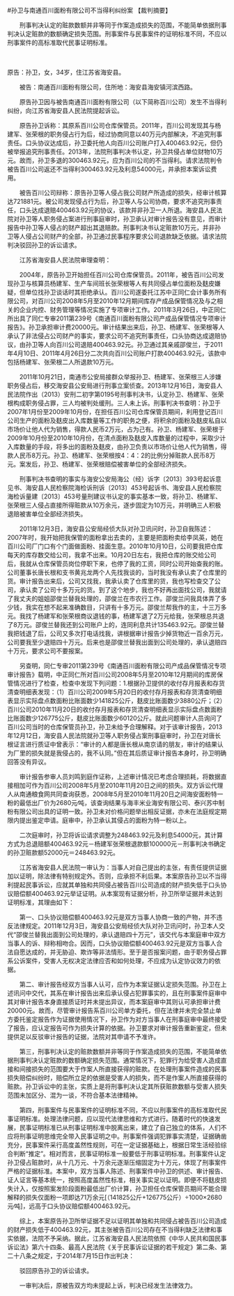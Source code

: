 #孙卫与南通百川面粉有限公司不当得利纠纷案 
【裁判摘要】

　　刑事判决认定的赃款数额并非等同于作案造成损失的范围，不能简单依据刑事判决认定赃款的数额确定损失范围。刑事案件与民事案件的证明标准不同，不应以刑事案件的高标准取代民事证明标准。

　　

原告：孙卫，女，34岁，住江苏省海安县。

　　被告：南通百川面粉有限公司，住所地：海安县海安镇河滨西路。

　　原告孙卫因与被告南通百川面粉有限公司（以下简称百川公司）发生不当得利纠纷，向江苏省海安县人民法院提起诉讼。

　　原告孙卫诉称：其原系百川公司仓库保管员。2011年，百川公司发现其与杨建军、张荣根的职务侵占行为后，经过协商同意以40万元内部解决，不追究刑事责任。口头协议达成后，孙卫委托他人向百川公司账户打入400463.92元，但仍被举报追究刑事责任。2013年，法院刑事判决书认定，孙卫共侵占单位财物10万元。故而，孙卫多退的300463.92元，应为百川公司的不当得利。请求法院判令被告百川公司返还不当得利300463.92元及利息54000元，并承担本案诉讼费用。

　　被告百川公司辩称：原告孙卫等人侵占我公司财产所造成的损失，经审计核算达721881元。被公司发现侵占行为后，孙卫等人与公司协商，要求不追究刑事责任，口头达成退赔400463.92元的协议，该款并非孙卫一人所退。海安县人民法院对孙卫等人职务侵占案进行刑事庭审时，孙卫承认对审计报告没有意见，而审计报告中孙卫等人侵占的财产超出其退赔款。刑事判决书认定赃款10万元，并非孙卫等人侵占公司财产的全部，孙卫通过民事程序要求公司退款缺乏依据。请求法院判决驳回孙卫的诉讼请求。

　　江苏省海安县人民法院审理查明：

　　2004年，原告孙卫开始担任百川公司仓库保管员。2011年，被告百川公司发现孙卫与核算员杨建军、生产车间班长张荣根等人有共同侵占单位面粉及麸皮嫌疑，但单位找孙卫谈话时其拒绝承认。百川公司遂委托江苏中正同仁会计事务所有限公司，对百川公司2008年5月至2010年12月期间库存产成品保管情况及与之相关的企业内控、财务管理等情况实施了专项审计工作。2011年3月26日，中正同仁所出具了同仁专审2011第239号《南通百川面粉有限公司产成品保管情况专项审计报告》。孙卫承担审计费20000元。审计结果出来后，孙卫、杨建军、张荣根等人承认了非法侵占公司财产的事实，要求公司不追究刑事责任，口头协商达成退赔协议，由孙卫等人向百川公司退赔400463.92元。孙卫通过其亲戚邵俊兰，于2011年4月10日、2011年4月26日分二次共向百川公司账户打款400463.92元，该款中包括杨建军、张荣根二人所退款10万元。

　　2011年10月21日，南通市公安局接群众举报孙卫、杨建军、张荣根三人涉嫌职务侵占后，移交海安县公安局进行刑事立案侦查。2013年12月16日，海安县人民法院作出（2013）安刑二初字第0195号刑事判决书，认定孙卫、杨建军、张荣根构成职务侵占罪，三人均被判处缓刑。三人未上诉。刑事判决书查明：孙卫于2007年1月份至2009年10月份，在担任百川公司仓库保管员期间，利用登记百川公司生产的面粉及麸皮出入库数量等工作的职务之便，将积余的面粉及麸皮私自以市场价让他人代为销售，得款人民币2万元，占为己有。孙卫、杨建军、张荣根于2009年10月份至2010年10月份，在清点面粉及麸皮入库数量的过程中，采取少计入库数量的手段，将多出的面粉及麸皮，由孙卫负责以市场价让他人代为销售，得款人民币8万元。孙卫、杨建军、张荣根按4：4：2的比例分掉赃款人民币8万元。案发后，孙卫、杨建军、张荣根赔偿被害单位的全部经济损失。

　　刑事判决书查明的事实与海安公安局海公（经）诉字〔2013〕393号起诉意见书、海安县人民检察院海检诉刑诉〔2013〕453号起诉书、海安县人民检察院海检诉量建〔2013〕453号量刑建议书认定的事实基本一致，将孙卫、杨建军、张荣根三人侵占直接所得赃款从10万余元，逐步固定为10万元，并明确三人积极退赔被害单位全部经济损失。

　　2011年12月3日，海安县公安局经侦大队对孙卫讯问时，孙卫自我陈述：2007年时，我开始把我保管的面粉拿出去卖的，主要是把面粉卖给李凤英，她在百川公司厂门口有个门面做面粉、挂面生意。2010年10月10日，公司要我把仓库每天的库存数交给公司，我拿不出来。10月20日左右，我把仓库的账交给公司后，我就从仓库保管员岗位停职下来，也停了我的工资，同时公司开始查我的账。公司董事长唐长根和支书黄兆龙两个人先找我谈的，当时我没有承认卖了仓库里的货。审计报告出来后，公司又找我，我承认卖了仓库里的货，我也写检查交了公司，承认卖了公司十多万元的货。到了这个地步，我也不好再出面找公司，我就请了我丈夫的姐姐邵俊兰替我处理的，邵俊兰在市农行工作。邵俊兰问我具体弄了多少钱，我实在想不起来准确数目，只讲有十多万元。邵俊兰帮我作的主，十三万多元。我找了杨建军和张荣根商议退钱的事，杨建军退了2万元给我，张荣根总共退了8万元。邵俊兰替我还到公司账户上的，连同利息共计135463.92元。邵俊兰替我把钱退了后，公司又多次打电话找我，讲根据审计报告少掉货物近一百余万元，公司要我至少退赔四十万元。后来也是邵俊兰替我出面到公司处理的，承认退赔四十万元，要求公司不要报案。

　　另查明，同仁专审2011第239号《南通百川面粉有限公司产成品保管情况专项审计报告》载明，中正同仁所对百川公司2008年5月至2010年12月期间的库房保管情况进行了检查，检查中发现下列问题：1.根据孙卫提供的收付存月报表和存货清查明细表发现：（1）百川公司2009年5月20日的收付存月报表和存货清查明细表显示实际盘点数面粉比账面数少141825公斤，麸皮比账面数少3880公斤；（2）百川公司2010年11月20日的收付存月报表和存货清查明细表显示实际盘点数面粉比账面数少126775公斤，麸皮比账面数少60120公斤。就此问题审计人员询问了百川公司当时的仓库保管员孙卫，孙卫未给予合理解释。对于该审计报告，2013年12月12日，海安县人民法院就孙卫等人职务侵占案刑事庭审时，孙卫在对唐长根证言进行质证中曾表示：“审计的人都是唐长根从南京请的朋友，审计的结果认为厂里的损失就是我侵占的，我不认同。”但在其后质证审计报告本身时，孙卫明确回答没有异议。

　　审计报告参审人员刘鸣到庭作证称，上述审计情况已考虑合理损耗，将数据直接相加可作为百川公司2008年5月至2010年11月20日之间的损失。双方诉讼代理人从南通粮食网共同查询获悉，2008年5月至2010年11月20日之间海安面粉特一粉的最低出厂价为2680元∕吨，该查询结果与海丰米业海安有限公司、泰兴苏中制粉有限公司出具的证明一致。孙卫未对价格问题举出相反证据，亦未在法庭规定期限内提出鉴定申请。庭审中，孙卫承认其侵占的面粉为特一粉以上。

　　二次庭审时，孙卫将诉讼请求调整为248463.92元及利息54000元，其计算方式为总退赔额400463.92元－杨建军张荣根退款额100000元－刑事判决书确定的孙卫赃款额52000元＝248463.92元。

　　江苏省海安县人民法院一审认为：当事人对自己提出的主张，有责任提供证据加以证明，除法律有特别规定外。否则，应承担不利后果。本案原告孙卫以不当得利提起民事诉讼，应就其单独和共同侵占被告百川公司造成的财产损失低于口头协议赔偿额400463.92元举证证明。从本案现有证据分析，孙卫所举证据并未达到证明标准，其理由如下：

　　第一、口头协议赔偿额400463.92元是双方当事人协商一致的产物，并不违反法律规定。2011年12月3日，海安县公安局经侦大队对孙卫讯问时，孙卫本人交代“邵俊兰替我出面到公司处理的，承认退赔四十万元”，该交代与本案庭审中双方当事人的诉、辩称相吻合。因而，口头协议赔偿额400463.92元是双方当事人合法自愿达成的，并无胁迫、欺诈等非法情形。至于是否报案问题，由于职务侵占罪系公诉案件，受害人无权决定法律应否和如何处理，不应成为认定协议效力的依据。

　　第二、审计报告经双方当事人认可，应作为本案证据认定损失范围。孙卫在上述讯问中交代，其系在审计报告出来后承认侵占犯罪事实的，且在刑事案件庭审中其对审计报告本身直接质证时并未提出异议，而本案庭审中其则认可承担审计费20000元。故而，尽管审计报告系百川公司单方委托，但在法律并未完全禁止单方委托鉴定报告作为证据使用情况下，孙卫作为对方当事人在刑事庭审中最终接受了报告，应认定报告可作为损失计算的依据。孙卫要求对审计报告重新鉴定，但未提供足以反驳审计报告的证据，法院对其申请不予准许。

　　第三，刑事判决认定的赃款数额并非等同于作案造成损失的范围，不能简单依据刑事判决认定赃款的数额确定损失范围。通常情况下，犯罪行为给受害人造成直接和间接损失的范围要大于作案人所直接获得的赃款。在处理刑事案件造成的民事损失赔偿纠纷时，赔偿所立足的依据是受害人的损失，而不是作案人所直接获得的赃款。孙卫诉讼中的主张，实质上是将刑事判决认定其所获赃款数额与受害人损失范围未加区分、混为一谈，不符合基本法律精神。

　　第四，刑事案件与民事案件的证明标准不同，不应以刑事案件的高标准取代民事证明标准。处理法律问题，应以现代法律思维和方式进行。随着时代的快速发展，民事证明标准已从刑事证明标准中脱离出来，建立了自己独立的体系，人们不应将刑事证明思维完全带入民事证明之中。刑事案件强调犯罪事实清楚，证据确凿充分，民事案件采行高度盖然性规则，可在一定证据基础上，根据日常生活经验综合判断“推定”。相对而言，民事证明标准一般要低于刑事证明标准。刑事案件认定孙卫侵占赃款时，从十几万元、十万余元逐渐压缩固定为十万元，体现了刑事案件严格的证据标准。本案中，双方当事人陈述、刑事案件中孙卫的供述、审计报告、证人证言等基本统一，按照高度盖然性标准，相关事实足以证明。即便不将麸皮损失计入，仅按照案发阶段面粉最低出厂价计算，孙卫担任仓库保管员期间不能合理解释的损失仅面粉一项即达71万余元[（141825公斤+126775公斤）÷1000×2680元∕吨]，远高于口头协议赔偿额400463.92元。

　　综上，本案原告孙卫所举证据不足以证明其单独和共同侵占被告百川公司造成的财产损失低于400463.92元，其主张被告百川公司存在不当得利缺乏法律和事实依据，法院不予采纳。据此，江苏省海安县人民法院依照《中华人民共和国民事诉讼法》第六十四条、最高人民法院《关于民事诉讼证据的若干规定》第二条、第二十八条之规定，于2014年7月15日作出判决：

　　驳回原告孙卫的诉讼请求。

　　一审判决后，原被告双方均未提起上诉，判决已经发生法律效力。


